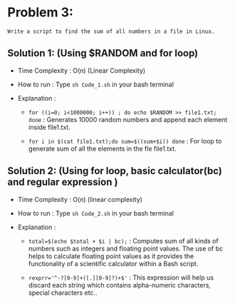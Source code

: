 # Problem 3:
`Write a script to find the sum of all numbers in a file in Linux.`

## Solution 1: (Using $RANDOM and for loop)
* Time Complexity : O(n) (Linear Complexity)

* How to run : Type `sh Code_1.sh` in your bash terminal

* Explanation :
    * `for ((i=0; i<1000000; i++)) ; do echo $RANDOM >> file1.txt; done` : Generates 10000 random numbers and append each element inside file1.txt.
    
    * `for i in $(cat file1.txt);do sum=$((sum+$i)) done` : For loop to generate sum of all the elements in the fle file1.txt.
    
    
    
    
## Solution 2: (Using for loop, basic calculator(bc) and regular expression )
* Time Complexity : O(n) (linear complexity)

* How to run : Type `sh Code_2.sh` in your bash terminal

* Explanation :
    * `total=$(echo $total + $i | bc);` : Computes sum of all kinds of numbers such as integers and floating point values. The use of bc helps to calculate floating point values as it provides the functionality of a scientific calculator within a Bash script.
    
    * `rexprr='^-?[0-9]+([.][0-9]?)+$'` : This expression will help us discard each string which contains alpha-numeric characters, special characters etc..
